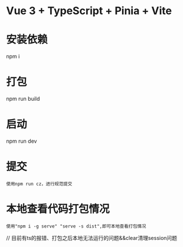 # Vue 3 + TypeScript + Pinia + Vite

# 安装依赖
npm i

# 打包
npm run build

# 启动
npm run dev

# 提交
    使用npm run cz，进行规范提交

# 本地查看代码打包情况
    使用"npm i -g serve" "serve -s dist",即可本地查看打包情况

// 目前有ts的报错、打包之后本地无法运行的问题&&clear清理session问题
